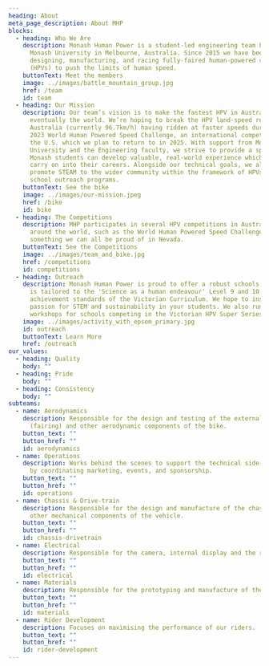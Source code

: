 ```yaml
---
heading: About
meta_page_description: About MHP
blocks:
  - heading: Who We Are
    description: Monash Human Power is a student-led engineering team based at
      Monash University in Melbourne, Australia. Since 2015 we have been
      designing, manufacturing, and racing fully-faired human-powered vehicles
      (HPVs) to push the limits of human speed.
    buttonText: Meet the members
    image: ../images/battle_mountain_group.jpg
    href: /team
    id: team
  - heading: Our Mission
    description: Our team’s vision is to make the fastest HPV in Australia, and
      eventually the world. We’re hoping to break the HPV land-speed record in
      Australia (currently 96.7km/h) having ridden at faster speeds during the
      2023 World Human Powered Speed Challenge, an international competition in
      the U.S. which we plan to return to in 2025. With support from Monash
      University and the Engineering faculty, we strive to provide a space where
      Monash students can develop valuable, real-world experience which they can
      carry on into their careers. Alongside our technical goals, we also aim to
      promote STEAM to the wider community within the framework of HPVs through
      school outreach programs.
    buttonText: See the bike
    image: ../images/our-mission.jpeg
    href: /bike
    id: bike
  - heading: The Competitions
    description: MHP participates in several HPV competitions in Australia and
      around the world, such as the World Human Powered Speed Challenge. Making
      something we can all be proud of in Nevada.
    buttonText: See the Competitions
    image: ../images/team_and_bike.jpg
    href: /competitions
    id: competitions
  - heading: Outreach
    description: Monash Human Power is proud to offer a robust schools program that
      is tailored to the 'Science as a human endeavour' Level 9 and 10 Science
      achievement standards of the Victorian Curriculum. We hope to inspire a
      passion for STEM and sustainability in your students. We also run
      workshops for schools competing in the Victorian HPV Super Series.
    image: ../images/activity_with_epsom_primary.jpg
    id: outreach
    buttonText: Learn More
    href: /outreach
our_values:
  - heading: Quality
    body: ""
  - heading: Pride
    body: ""
  - heading: Consistency
    body: ""
subteams:
  - name: Aerodynamics
    description: Responsible for the design and testing of the external shell
      (fairing) and other aerodynamic components of the bike.
    button_text: ""
    button_href: ""
    id: aerodynamics
  - name: Operations
    description: Works behind the scenes to support the technical side of the team
      by coordinating marketing, events, and sponsorship.
    button_text: ""
    button_href: ""
    id: operations
  - name: Chassis & Drive-train
    description: Responsible for the design and manufacture of the chassis and all
      other mechanical components of the vehicle.
    button_text: ""
    button_href: ""
    id: chassis-drivetrain
  - name: Electrical
    description: Responsible for the camera, internal display and the recording of data.
    button_text: ""
    button_href: ""
    id: electrical
  - name: Materials
    description: Responsible for the prototyping and manufacture of the fairing.
    button_text: ""
    button_href: ""
    id: materials
  - name: Rider Development
    description: Focuses on maximising the performance of our riders.
    button_text: ""
    button_href: ""
    id: rider-development
---
```

